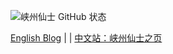 ![峡州仙士 GitHub 状态](https://github-readme-stats.vercel.app/api?username=cjh0613&show_icons=true)

[English Blog](https://cjh0613.github.io/en/index.html) | | [中文站：峡州仙士之页](https://cjh0613.github.io/blog/index.html)
